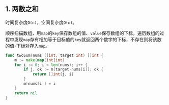 ## 1. 两数之和

时间复杂度`O(n)`，空间复杂度`O(n)`。

顺序扫描数组，用`map`的`key`保存数组的值、`value`保存数组的下标，遍历数组的过程中发现`map`存有相加等于目标值的`key`就返回两个数字的下标，不存在则将该数的值-下标对存入`map`。

```go
func twoSum(nums []int, target int) []int {
	m := make(map[int]int)
	for i := 0; i < len(nums); i++ {
		if j, ok := m[target-nums[i]]; ok {
			return []int{j, i}
		}
		m[nums[i]] = i
	}
	return nil
}
```